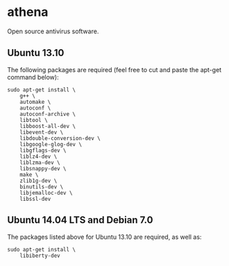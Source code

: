 # athena

Open source antivirus software.

Ubuntu 13.10
------------

The following packages are required (feel free to cut and paste the apt-get
command below):

```
sudo apt-get install \
    g++ \
    automake \
    autoconf \
    autoconf-archive \
    libtool \
    libboost-all-dev \
    libevent-dev \
    libdouble-conversion-dev \
    libgoogle-glog-dev \
    libgflags-dev \
    liblz4-dev \
    liblzma-dev \
    libsnappy-dev \
    make \
    zlib1g-dev \
    binutils-dev \
    libjemalloc-dev \
    libssl-dev
```

Ubuntu 14.04 LTS and Debian 7.0
----------------

The packages listed above for Ubuntu 13.10 are required, as well as:

```
sudo apt-get install \
    libiberty-dev
```
